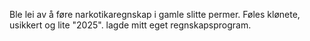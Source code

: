 Ble lei av å føre narkotikaregnskap i gamle slitte permer. Føles klønete, usikkert og lite "2025".
lagde mitt eget regnskapsprogram. 
